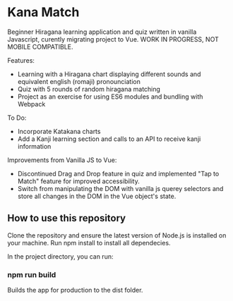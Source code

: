 # Kana Match
Beginner Hiragana learning application and quiz written in vanilla Javascript, curently migrating project to Vue. WORK IN PROGRESS, NOT MOBILE COMPATIBLE.

Features: 
- Learning with a Hiragana chart displaying different sounds and equivalent english (romaji) pronounciation
- Quiz with 5 rounds of random hiragana matching
- Project as an exercise for using ES6 modules and bundling with Webpack

To Do:  
- Incorporate Katakana charts
- Add a Kanji learning section and calls to an API to receive kanji information

Improvements from Vanilla JS to Vue:
- Discontinued Drag and Drop feature in quiz and implemented "Tap to Match" feature for improved accessibility. 
- Switch from manipulating the DOM with vanilla js querey selectors and store all changes in the DOM in the Vue object's state. 

## How to use this repository

Clone the repository and ensure the latest version of Node.js is installed on your machine.
Run npm install to install all dependecies. 

In the project directory, you can run:

### npm run build 
Builds the app for production to the dist folder.  
